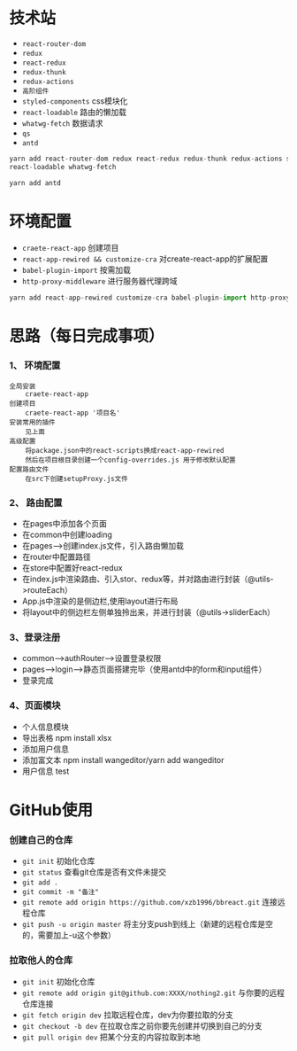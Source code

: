 # 技术站
- `react-router-dom` 
- `redux`
- `react-redux` 
- `redux-thunk`
- `redux-actions`
- `高阶组件`
- `styled-components` css模块化
- `react-loadable` 路由的懒加载
- `whatwg-fetch` 数据请求
- `qs` 
- `antd`

```javascript
yarn add react-router-dom redux react-redux redux-thunk redux-actions styled-components 
react-loadable whatwg-fetch

yarn add antd
```

# 环境配置
- `craete-react-app` 创建项目
- `react-app-rewired && customize-cra` 对create-react-app的扩展配置
- `babel-plugin-import` 按需加载
- `http-proxy-middleware` 进行服务器代理跨域

```javascript
yarn add react-app-rewired customize-cra babel-plugin-import http-proxy-middleware --dev
```


# 思路（每日完成事项）
### 1、 环境配置
    全局安装 
        craete-react-app
    创建项目
        craete-react-app '项目名'
    安装常用的插件
        见上面
    高级配置
        将package.json中的react-scripts换成react-app-rewired
        然后在项目根目录创建一个config-overrides.js 用于修改默认配置
    配置路由文件
        在src下创建setupProxy.js文件
### 2、 路由配置
- 在pages中添加各个页面
- 在common中创建loading
- 在pages-->创建index.js文件，引入路由懒加载
- 在router中配置路径
- 在store中配置好react-redux
- 在index.js中渲染路由、引入stor、redux等，并对路由进行封装（@utils->routeEach）
- App.js中渲染的是侧边栏,使用layout进行布局
- 将layout中的侧边栏左侧单独拎出来，并进行封装（@utils->sliderEach）

### 3、登录注册
- common-->authRouter-->设置登录权限
- pages-->login-->静态页面搭建完毕（使用antd中的form和input组件）
- 登录完成

### 4、页面模块
- 个人信息模块
- 导出表格 npm install xlsx
- 添加用户信息
- 添加富文本 npm install wangeditor/yarn add wangeditor
- 用户信息
test

# GitHub使用
### 创建自己的仓库
- `git init` 初始化仓库
- `git status` 查看git仓库是否有文件未提交
- `git add .` 
- `git commit -m "备注" `
- `git remote add origin https://github.com/xzb1996/bbreact.git` 连接远程仓库
- `git push -u origin master` 将主分支push到线上（新建的远程仓库是空的，需要加上-u这个参数）

### 拉取他人的仓库
- `git init` 初始化仓库
- `git remote add origin git@github.com:XXXX/nothing2.git` 与你要的远程仓库连接
- `git fetch origin dev` 拉取远程仓库，dev为你要拉取的分支
- `git checkout -b dev` 在拉取仓库之前你要先创建并切换到自己的分支
- `git pull origin dev` 把某个分支的内容拉取到本地 
